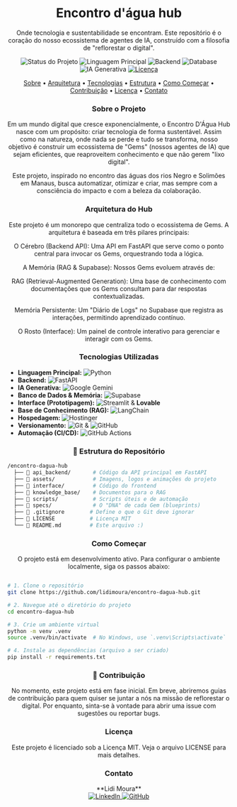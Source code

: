 <div align="center">

# Encontro d'água hub 
Onde tecnologia e sustentabilidade se encontram. Este repositório é o coração do nosso ecossistema de agentes de IA, construído com a filosofia de "reflorestar o digital".

</div>

<p align="center">
  <img src="https://img.shields.io/badge/Status-Em%20Desenvolvimento-778899" alt="Status do Projeto">
  <img src="https://img.shields.io/badge/Linguagem-Python-556B2F?logo=python&logoColor=white" alt="Linguagem Principal">
  <img src="https://img.shields.io/badge/Backend-FastAPI-556B2F?logo=fastapi&logoColor=white" alt="Backend">
  <img src="https://img.shields.io/badge/Database-Supabase-A0522D?logo=supabase&logoColor=white" alt="Database">
  <img src="https://img.shields.io/badge/AI-Google%20Gemini-C46210?logo=google&logoColor=white" alt="IA Generativa">
  <a href="LICENSE">
    <img src="https://img.shields.io/badge/License-MIT-yellow.svg" alt="Licença">
  </a>
</p>

<p align="center">
<a href="#-sobre-o-projeto">Sobre</a> •
<a href="#-arquitetura-do-hub">Arquitetura</a> •
<a href="#-tecnologias-utilizadas">Tecnologias</a> •
<a href="#-estrutura-do-repositório">Estrutura</a> •
<a href="#-como-começar">Como Começar</a> •
<a href="#-contribuição">Contribuição</a> •
<a href="#-licença">Licença</a> •
<a href="#-contato">Contato</a>
</p>

<h3 align= "center"> Sobre o Projeto </h3>
<div align= "center">Em um mundo digital que cresce exponencialmente, o Encontro D'Água Hub nasce com um propósito: criar tecnologia de forma sustentável. Assim como na natureza, onde nada se perde e tudo se transforma, nosso objetivo é construir um ecossistema de "Gems" (nossos agentes de IA) que sejam eficientes, que reaproveitem conhecimento e que não gerem "lixo digital".

Este projeto, inspirado no encontro das águas dos rios Negro e Solimões em Manaus, busca automatizar, otimizar e criar, mas sempre com a consciência do impacto e com a beleza da colaboração. </div>

<h3 align= "center"> Arquitetura do Hub </h3>
<div align= "center">Este projeto é um monorepo que centraliza todo o ecossistema de Gems. A arquitetura é baseada em três pilares principais:

O Cérebro (Backend API): Uma API em FastAPI que serve como o ponto central para invocar os Gems, orquestrando toda a lógica.

A Memória (RAG & Supabase): Nossos Gems evoluem através de:

RAG (Retrieval-Augmented Generation): Uma base de conhecimento com documentações que os Gems consultam para dar respostas contextualizadas.

Memória Persistente: Um "Diário de Logs" no Supabase que registra as interações, permitindo aprendizado contínuo.

O Rosto (Interface): Um painel de controle interativo para gerenciar e interagir com os Gems. </div>

<h3 align= "center"> Tecnologias Utilizadas </h3>
<div align= "left">
  
-   **Linguagem Principal:** ![Python](https://img.shields.io/badge/Python-556B2F?style=for-the-badge&logo=python&logoColor=white)
-   **Backend:** ![FastAPI](https://img.shields.io/badge/FastAPI-556B2F?style=for-the-badge&logo=fastapi&logoColor=white)
-   **IA Generativa:** ![Google Gemini](https://img.shields.io/badge/Google%20Gemini-C46210?style=for-the-badge&logo=google&logoColor=white)
-   **Banco de Dados & Memória:** ![Supabase](https://img.shields.io/badge/Supabase-A0522D?style=for-the-badge&logo=supabase&logoColor=white)
-   **Interface (Prototipagem):** ![Streamlit](https://img.shields.io/badge/Streamlit-C46210?style=for-the-badge&logo=streamlit&logoColor=white) & **Lovable**
-   **Base de Conhecimento (RAG):** ![LangChain](https://img.shields.io/badge/LangChain-556B2F?style=for-the-badge&logo=langchain&logoColor=white)
-   **Hospedagem:** ![Hostinger](https://img.shields.io/badge/Hostinger-A0522D?style=for-the-badge&logo=hostinger&logoColor=white)
-   **Versionamento:** ![Git](https://img.shields.io/badge/Git-778899?style=for-the-badge&logo=git&logoColor=white) & ![GitHub](https://img.shields.io/badge/GitHub-778899?style=for-the-badge&logo=github&logoColor=white)
-   **Automação (CI/CD):** ![GitHub Actions](https://img.shields.io/badge/GitHub%20Actions-778899?style=for-the-badge&logo=githubactions&logoColor=white)</div>

<h3 align= "center"> 📁 Estrutura do Repositório </h3>

```bash
/encontro-dagua-hub
  ├── 📂 api_backend/       # Código da API principal em FastAPI
  ├── 📂 assets/            # Imagens, logos e animações do projeto
  ├── 📂 interface/         # Código do frontend
  ├── 📂 knowledge_base/    # Documentos para o RAG
  ├── 📂 scripts/           # Scripts úteis e de automação
  ├── 📂 specs/             # O "DNA" de cada Gem (blueprints)
  ├── 📄 .gitignore        # Define o que o Git deve ignorar
  ├── 📄 LICENSE           # Licença MIT
  └── 📄 README.md         # Este arquivo :)
  ```

<h3 align= "center"> Como Começar </h3>
<div align= "center"> O projeto está em desenvolvimento ativo. Para configurar o ambiente localmente, siga os passos abaixo: </div>

``` bash

# 1. Clone o repositório
git clone https://github.com/lidimoura/encontro-dagua-hub.git

# 2. Navegue até o diretório do projeto
cd encontro-dagua-hub

# 3. Crie um ambiente virtual
python -m venv .venv
source .venv/bin/activate  # No Windows, use `.venv\Scripts\activate`

# 4. Instale as dependências (arquivo a ser criado)
pip install -r requirements.txt
```
<h3 align= "center"> 🤝 Contribuição </h3>
<div align= "center">No momento, este projeto está em fase inicial. Em breve, abriremos guias de contribuição para quem quiser se juntar a nós na missão de reflorestar o digital. Por enquanto, sinta-se à vontade para abrir uma issue com sugestões ou reportar bugs. </div>

<h3 align= "center">  Licença </h3>
<div align= "center">Este projeto é licenciado sob a Licença MIT. Veja o arquivo LICENSE para mais detalhes.

<h3 align= "center">  Contato </h3>
<div align="center">
<p align="center">
  **Lidi Moura**
  <br>
  <a href="https://www.linkedin.com/in/lidimoura/">
    <img src="https://img.shields.io/badge/LinkedIn-6699CC?style=for-the-badge&logo=linkedin&logoColor=white" alt="LinkedIn">
  </a>
  <a href="https://github.com/lidimoura">
    <img src="https://img.shields.io/badge/GitHub-778899?style=for-the-badge&logo=github&logoColor=white" alt="GitHub">
  </a>
</p>
